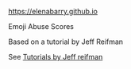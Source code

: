 https://elenabarry.github.io

Emoji Abuse Scores

Based on a tutorial by Jeff Reifman

See [Tutorials by Jeff reifman](http://tutsplus.com/authors/jeff-reifman)
